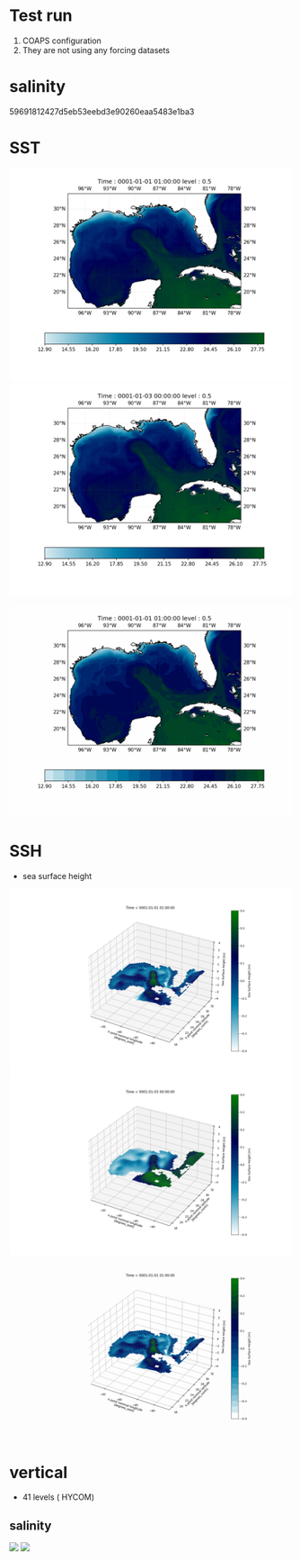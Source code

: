 # Test run 

1. COAPS configuration
2. They are not using any forcing datasets

# salinity 
59691812427d5eb53eebd3e90260eaa5483e1ba3


# SST 
![](SST/surface_sst0.png)
![](SST/surface_sst47.png)

![](out.gif)


# SSH

- sea surface height
  
![](SSH/ssh_0.png)
![](SSH/ssh_47.png)
![](SSH.gif)


# vertical 

- 41 levels ( HYCOM)

## salinity 

![](salin_1.png)
![](salin_2.png)
